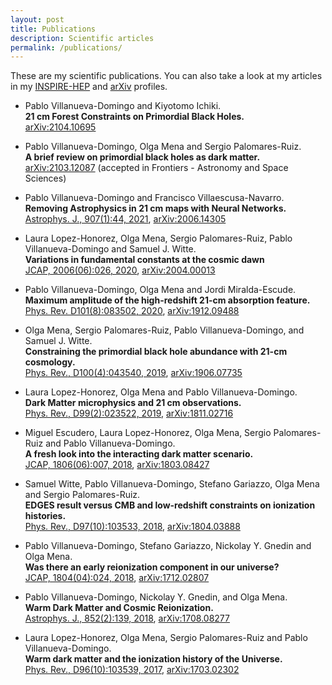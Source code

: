 ```yaml
---
layout: post
title: Publications
description: Scientific articles
permalink: /publications/
---
```


These are my scientific publications.
You can also take a look at my articles in my [INSPIRE-HEP](https://inspirehep.net/authors/1615007?ui-citation-summary=true) and [arXiv](https://arxiv.org/a/villanuevadomingo_p_1.html) profiles.

- Pablo Villanueva-Domingo and Kiyotomo Ichiki.\
	**21 cm Forest Constraints on Primordial Black Holes.**\
	[arXiv:2104.10695](https://arxiv.org/abs/2104.10695)


- Pablo Villanueva-Domingo, Olga Mena and Sergio Palomares-Ruiz.\
	**A brief review on primordial black holes as dark matter.**\
	[arXiv:2103.12087](https://arxiv.org/abs/2103.12087) (accepted in Frontiers - Astronomy and Space Sciences)


- Pablo Villanueva-Domingo and Francisco Villaescusa-Navarro.\
	**Removing Astrophysics in 21 cm maps with Neural Networks.**\
	[Astrophys. J., 907(1):44, 2021](https://iopscience.iop.org/article/10.3847/1538-4357/abd245), [arXiv:2006.14305](https://arxiv.org/abs/2006.14305)


- Laura Lopez-Honorez, Olga Mena, Sergio Palomares-Ruiz, Pablo Villanueva-Domingo and Samuel J. Witte.\
	**Variations in fundamental constants at the cosmic dawn**\
	[JCAP, 2006(06):026, 2020](https://iopscience.iop.org/article/10.1088/1475-7516/2020/06/026), [arXiv:2004.00013](https://arxiv.org/abs/2004.00013)


- Pablo Villanueva-Domingo, Olga Mena and Jordi Miralda-Escude.\
	**Maximum amplitude of the high-redshift 21-cm absorption feature.**\
	[Phys. Rev. D101(8):083502, 2020](https://journals.aps.org/prd/abstract/10.1103/PhysRevD.100.043540), [arXiv:1912.09488](https://arxiv.org/abs/1912.09488)


- Olga Mena, Sergio Palomares-Ruiz, Pablo Villanueva-Domingo, and Samuel J. Witte.\
	**Constraining the primordial black hole abundance with 21-cm cosmology.**\
	[Phys. Rev., D100(4):043540, 2019](https://journals.aps.org/prd/abstract/10.1103/PhysRevD.100.043540), [arXiv:1906.07735](https://arxiv.org/abs/1906.07735)


- Laura Lopez-Honorez, Olga Mena and Pablo Villanueva-Domingo.\
	**Dark Matter microphysics and 21 cm observations.**\
	[Phys. Rev., D99(2):023522, 2019](https://journals.aps.org/prd/abstract/10.1103/PhysRevD.99.023522), [arXiv:1811.02716](https://arxiv.org/abs/1811.02716)


- Miguel Escudero, Laura Lopez-Honorez, Olga Mena, Sergio Palomares-Ruiz and Pablo Villanueva-Domingo.\
	**A fresh look into the interacting dark matter scenario.**\
	[JCAP, 1806(06):007, 2018](https://iopscience.iop.org/article/10.1088/1475-7516/2018/06/007), [arXiv:1803.08427](https://arxiv.org/abs/1803.08427)


- Samuel Witte, Pablo Villanueva-Domingo, Stefano Gariazzo, Olga Mena and Sergio Palomares-Ruiz.\
	**EDGES result versus CMB and low-redshift constraints on ionization histories.**\
	[Phys. Rev., D97(10):103533, 2018](https://journals.aps.org/prd/abstract/10.1103/PhysRevD.97.103533), [arXiv:1804.03888](https://arxiv.org/abs/1804.03888)


- Pablo Villanueva-Domingo, Stefano Gariazzo, Nickolay Y. Gnedin and Olga Mena.\
	**Was there an early reionization component in our universe?**\
	[JCAP, 1804(04):024, 2018](https://iopscience.iop.org/article/10.1088/1475-7516/2018/04/024), [arXiv:1712.02807](https://arxiv.org/abs/1712.02807)


- Pablo Villanueva-Domingo, Nickolay Y. Gnedin, and Olga Mena.\
	**Warm Dark Matter and Cosmic Reionization.**\
	[Astrophys. J., 852(2):139, 2018](https://iopscience.iop.org/article/10.3847/1538-4357/aa9ff5), [arXiv:1708.08277](https://arxiv.org/abs/1708.08277)


- Laura Lopez-Honorez, Olga Mena, Sergio Palomares-Ruiz and Pablo Villanueva-Domingo.\
	**Warm dark matter and the ionization history of the Universe.**\
	[Phys. Rev., D96(10):103539, 2017](https://journals.aps.org/prd/abstract/10.1103/PhysRevD.96.103539), [arXiv:1703.02302](https://arxiv.org/abs/1703.02302)

